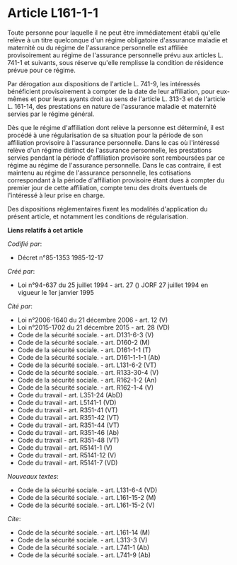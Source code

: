 # Article L161-1-1

Toute personne pour laquelle il ne peut être immédiatement établi qu'elle relève à un titre quelconque d'un régime
obligatoire d'assurance maladie et maternité ou du régime de l'assurance personnelle est affiliée provisoirement au régime de
l'assurance personnelle prévu aux articles L. 741-1 et suivants, sous réserve qu'elle remplisse la condition de résidence
prévue pour ce régime.

Par dérogation aux dispositions de l'article L. 741-9, les intéressés bénéficient provisoirement à compter de la date de leur
affiliation, pour eux-mêmes et pour leurs ayants droit au sens de l'article L. 313-3 et de l'article L. 161-14, des
prestations en nature de l'assurance maladie et maternité servies par le régime général.

Dès que le régime d'affiliation dont relève la personne est déterminé, il est procédé à une régularisation de sa situation
pour la période de son affiliation provisoire à l'assurance personnelle. Dans le cas où l'intéressé relève d'un régime
distinct de l'assurance personnelle, les prestations servies pendant la période d'affiliation provisoire sont remboursées par
ce régime au régime de l'assurance personnelle. Dans le cas contraire, il est maintenu au régime de l'assurance personnelle,
les cotisations correspondant à la période d'affiliation provisoire étant dues à compter du premier jour de cette
affiliation, compte tenu des droits éventuels de l'intéressé à leur prise en charge.

Des dispositions réglementaires fixent les modalités d'application du présent article, et notamment les conditions de
régularisation.

**Liens relatifs à cet article**

_Codifié par_:

  - Décret n°85-1353 1985-12-17

_Créé par_:

  - Loi n°94-637 du 25 juillet 1994 - art. 27 () JORF 27 juillet 1994 en vigueur le 1er janvier 1995

_Cité par_:

  - Loi n°2006-1640 du 21 décembre 2006 - art. 12 (V)
  - Loi n°2015-1702 du 21 décembre 2015 - art. 28 (VD)
  - Code de la sécurité sociale. - art. D131-6-3 (V)
  - Code de la sécurité sociale. - art. D160-2 (M)
  - Code de la sécurité sociale. - art. D161-1-1 (T)
  - Code de la sécurité sociale. - art. D161-1-1-1 (Ab)
  - Code de la sécurité sociale. - art. L131-6-2 (VT)
  - Code de la sécurité sociale. - art. R133-30-4 (V)
  - Code de la sécurité sociale. - art. R162-1-2 (An)
  - Code de la sécurité sociale. - art. R162-1-4 (V)
  - Code du travail - art. L351-24 (AbD)
  - Code du travail - art. L5141-1 (VD)
  - Code du travail - art. R351-41 (VT)
  - Code du travail - art. R351-42 (VT)
  - Code du travail - art. R351-44 (VT)
  - Code du travail - art. R351-46 (Ab)
  - Code du travail - art. R351-48 (VT)
  - Code du travail - art. R5141-1 (V)
  - Code du travail - art. R5141-12 (V)
  - Code du travail - art. R5141-7 (VD)

_Nouveaux textes_:

  - Code de la sécurité sociale. - art. L131-6-4 (VD)
  - Code de la sécurité sociale. - art. L161-15-2 (M)
  - Code de la sécurité sociale. - art. L161-15-2 (V)

_Cite_:

  - Code de la sécurité sociale. - art. L161-14 (M)
  - Code de la sécurité sociale. - art. L313-3 (V)
  - Code de la sécurité sociale. - art. L741-1 (Ab)
  - Code de la sécurité sociale. - art. L741-9 (Ab)
